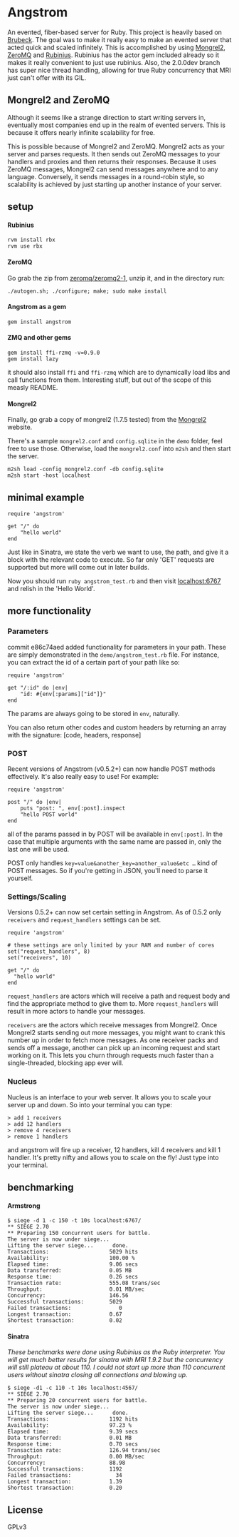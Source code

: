 # Angstrom #
An evented, fiber-based server for Ruby. This project is heavily based on [Brubeck](http://brubeck.io). The goal was to make it really easy to make an evented server that acted quick and scaled infinitely. This is accomplished by using [Mongrel2](http://mongrel2.org), [ZeroMQ](http://zeromq.org) and [Rubinius](rubini.us). Rubinius has the actor gem included already so it makes it really convenient to just use rubinius. Also, the 2.0.0dev branch has super nice thread handling, allowing for true Ruby concurrency that MRI just can't offer with its GIL.

## Mongrel2 and ZeroMQ ##
Although it seems like a strange direction to start writing servers in, eventually most companies end up in the realm of evented servers. This is because it offers nearly infinite scalability for free.

This is possible because of Mongrel2 and ZeroMQ. Mongrel2 acts as your server and parses requests. It then sends out ZeroMQ messages to your handlers and proxies and then returns their responses. Because it uses ZeroMQ messages, Mongrel2 can send messages anywhere and to any language. Conversely, it sends messages in a round-robin style, so scalability is achieved by just starting up another instance of your server.

## setup ##
#### Rubinius ####

	rvm install rbx
	rvm use rbx

#### ZeroMQ ####
Go grab the zip from [zeromq/zeromq2-1](https://github.com/zeromq/zeromq2-1), unzip it, and in the directory run:
	
	./autogen.sh; ./configure; make; sudo make install
	
#### Angstrom as a gem ####

	gem install angstrom

#### ZMQ and other gems ####
	gem install ffi-rzmq -v=0.9.0
	gem install lazy

it should also install `ffi` and `ffi-rzmq` which are to dynamically load libs and call functions from them. Interesting stuff, but out of the scope of this measly README.

#### Mongrel2 ####
Finally, go grab a copy of mongrel2 (1.7.5 tested) from the [Mongrel2](http://mongrel2.org) website.

There's a sample `mongrel2.conf` and `config.sqlite` in the `demo` folder, feel free to use those. Otherwise, load the `mongrel2.conf` into `m2sh` and then start the server.

	m2sh load -config mongrel2.conf -db config.sqlite
	m2sh start -host localhost

## minimal example ##

	require 'angstrom'

	get "/" do
		"hello world"
	end

Just like in Sinatra, we state the verb we want to use, the path, and give it a block with the relevant code to execute. So far only 'GET' requests are supported but more will come out in later builds. 

Now you should run `ruby angstrom_test.rb` and then visit [localhost:6767](http://localhost:6767/) and relish in the 'Hello World'.

## more functionality ##

### Parameters ###

commit e86c74aed added functionality for parameters in your path. These are simply demonstrated in the `demo/angstrom_test.rb` file. For instance, you can extract the id of a certain part of your path like so:

	require 'angstrom'
	
	get "/:id" do |env|
		"id: #{env[:params]["id"]}"
	end
	
The params are always going to be stored in `env`, naturally.

You can also return other codes and custom headers by returning an array with the signature:
	[code, headers, response]

### POST ###

Recent versions of Angstrom (v0.5.2+) can now handle POST methods effectively. It's also really easy to use! For example: 

	require 'angstrom'

	post "/" do |env|
  		puts "post: ", env[:post].inspect
  		"hello POST world"
	end

all of the params passed in by POST will be available in `env[:post]`. In the case that multiple arguments with the same name are passed in, only the last one will be used. 

POST only handles `key=value&another_key=another_value&etc …` kind of POST messages. So if you're getting in JSON, you'll need to parse it yourself.

### Settings/Scaling ###

Versions 0.5.2+ can now set certain setting in Angstrom. As of 0.5.2 only `receivers` and `request_handlers` settings can be set.

	require 'angstrom'

	# these settings are only limited by your RAM and number of cores
	set("request_handlers", 8)
	set("receivers", 10) 
	
	get "/" do
	  "hello world"
	end

`request_handlers` are actors which will receive a path and request body and find the appropriate method to give them to. More `request_handlers` will result in more actors to handle your messages.

`receivers` are the actors which receive messages from Mongrel2. Once Mongrel2 starts sending out more messages, you might want to crank this number up in order to fetch more messages. As one receiver packs and sends off a message, another can pick up an incoming request and start working on it. This lets you churn through requests much faster than a single-threaded, blocking app ever will.

### Nucleus ###

Nucleus is an interface to your web server. It allows you to scale your server up and down. So into your terminal you can type:

	> add 1 receivers
	> add 12 handlers
	> remove 4 receivers
	> remove 1 handlers

and angstrom will fire up a receiver, 12 handlers, kill 4 receivers and kill 1 handler. It's pretty nifty and allows you to scale on the fly! Just type into your terminal.

## benchmarking ##

#### Armstrong ####
	$ siege -d 1 -c 150 -t 10s localhost:6767/
	** SIEGE 2.70
	** Preparing 150 concurrent users for battle.
	The server is now under siege...
	Lifting the server siege...      done.
	Transactions:		        	5029 hits
	Availability:		      		100.00 %
	Elapsed time:		        	9.06 secs
	Data transferred:	        	0.05 MB
	Response time:		        	0.26 secs
	Transaction rate:	      		555.08 trans/sec
	Throughput:		        		0.01 MB/sec
	Concurrency:		      		146.56
	Successful transactions:        5029
	Failed transactions:	           0
	Longest transaction:	        0.67
	Shortest transaction:	        0.02
	
#### Sinatra ####

_These benchmarks were done using Rubinius as the Ruby interpreter. You will get much better results for sinatra with MRI 1.9.2 but the concurrency will still plateau at about 110. I could not start up more than 110 concurrent users without sinatra closing all connections and blowing up._

	$ siege -d1 -c 110 -t 10s localhost:4567/
	** SIEGE 2.70
	** Preparing 20 concurrent users for battle.
	The server is now under siege...
	Lifting the server siege...      done.
	Transactions:		        	1192 hits
	Availability:		       		97.23 %
	Elapsed time:		        	9.39 secs
	Data transferred:	        	0.01 MB
	Response time:		        	0.70 secs
	Transaction rate:	      		126.94 trans/sec
	Throughput:		        		0.00 MB/sec
	Concurrency:		       		88.98
	Successful transactions:        1192
	Failed transactions:	          34
	Longest transaction:	        1.39
	Shortest transaction:	        0.20

## License ##
GPLv3